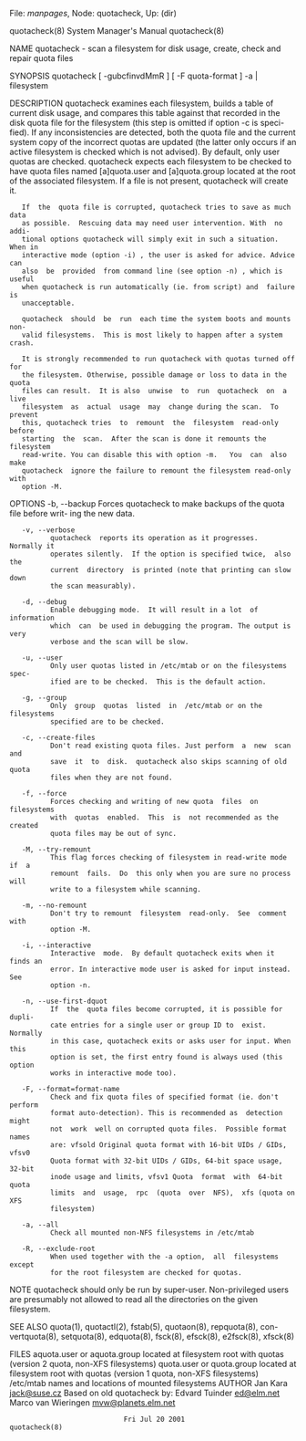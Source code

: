 File: *manpages*,  Node: quotacheck,  Up: (dir)

quotacheck(8)               System Manager's Manual              quotacheck(8)



NAME
       quotacheck - scan a filesystem for disk usage, create, check and repair
       quota files

SYNOPSIS
       quotacheck [ -gubcfinvdMmR ] [ -F quota-format ] -a | filesystem

DESCRIPTION
       quotacheck examines each filesystem, builds a  table  of  current  disk
       usage,  and compares this table against that recorded in the disk quota
       file for the filesystem (this step is omitted if option  -c  is  speci-
       fied). If any inconsistencies are detected, both the quota file and the
       current system copy of the incorrect quotas  are  updated  (the  latter
       only  occurs  if an active filesystem is checked which is not advised).
       By default, only user quotas  are  checked.   quotacheck  expects  each
       filesystem  to  be  checked to have quota files named [a]quota.user and
       [a]quota.group located at the root of the associated filesystem.  If  a
       file is not present, quotacheck will create it.

       If  the  quota file is corrupted, quotacheck tries to save as much data
       as possible.  Rescuing data may need user intervention. With  no  addi-
       tional options quotacheck will simply exit in such a situation. When in
       interactive mode (option -i) , the user is asked for advice. Advice can
       also  be  provided  from command line (see option -n) , which is useful
       when quotacheck is run automatically (ie. from script) and  failure  is
       unacceptable.

       quotacheck  should  be  run  each time the system boots and mounts non-
       valid filesystems.  This is most likely to happen after a system crash.

       It is strongly recommended to run quotacheck with quotas turned off for
       the filesystem. Otherwise, possible damage or loss to data in the quota
       files can result.  It is also  unwise  to  run  quotacheck  on  a  live
       filesystem  as  actual  usage  may  change during the scan.  To prevent
       this, quotacheck tries  to  remount  the  filesystem  read-only  before
       starting  the  scan.  After the scan is done it remounts the filesystem
       read-write. You can disable this with option -m.   You  can  also  make
       quotacheck  ignore the failure to remount the filesystem read-only with
       option -M.

OPTIONS
       -b, --backup
              Forces quotacheck to make backups of the quota file before writ-
              ing the new data.

       -v, --verbose
              quotacheck  reports its operation as it progresses.  Normally it
              operates silently.  If the option is specified twice,  also  the
              current  directory  is printed (note that printing can slow down
              the scan measurably).

       -d, --debug
              Enable debugging mode.  It will result in a lot  of  information
              which  can  be used in debugging the program. The output is very
              verbose and the scan will be slow.

       -u, --user
              Only user quotas listed in /etc/mtab or on the filesystems spec-
              ified are to be checked.  This is the default action.

       -g, --group
              Only  group  quotas  listed  in  /etc/mtab or on the filesystems
              specified are to be checked.

       -c, --create-files
              Don't read existing quota files. Just perform  a  new  scan  and
              save  it  to  disk.  quotacheck also skips scanning of old quota
              files when they are not found.

       -f, --force
              Forces checking and writing of new quota  files  on  filesystems
              with  quotas  enabled.  This  is  not recommended as the created
              quota files may be out of sync.

       -M, --try-remount
              This flag forces checking of filesystem in read-write mode if  a
              remount  fails.  Do  this only when you are sure no process will
              write to a filesystem while scanning.

       -m, --no-remount
              Don't try to remount  filesystem  read-only.  See  comment  with
              option -M.

       -i, --interactive
              Interactive  mode.  By default quotacheck exits when it finds an
              error. In interactive mode user is asked for input instead.  See
              option -n.

       -n, --use-first-dquot
              If  the  quota files become corrupted, it is possible for dupli-
              cate entries for a single user or group ID to  exist.   Normally
              in this case, quotacheck exits or asks user for input. When this
              option is set, the first entry found is always used (this option
              works in interactive mode too).

       -F, --format=format-name
              Check and fix quota files of specified format (ie. don't perform
              format auto-detection). This is recommended as  detection  might
              not  work  well on corrupted quota files.  Possible format names
              are: vfsold Original quota format with 16-bit UIDs / GIDs, vfsv0
              Quota format with 32-bit UIDs / GIDs, 64-bit space usage, 32-bit
              inode usage and limits, vfsv1 Quota  format  with  64-bit  quota
              limits  and  usage,  rpc  (quota  over  NFS),  xfs (quota on XFS
              filesystem)

       -a, --all
              Check all mounted non-NFS filesystems in /etc/mtab

       -R, --exclude-root
              When used together with the -a option,  all  filesystems  except
              for the root filesystem are checked for quotas.


NOTE
       quotacheck  should  only be run by super-user. Non-privileged users are
       presumably not allowed  to  read  all  the  directories  on  the  given
       filesystem.


SEE ALSO
       quota(1),   quotactl(2),   fstab(5),   quotaon(8),   repquota(8),  con-
       vertquota(8), setquota(8), edquota(8),  fsck(8),  efsck(8),  e2fsck(8),
       xfsck(8)


FILES
       aquota.user or aquota.group
                      located at filesystem root with quotas (version 2 quota,
                      non-XFS filesystems)
       quota.user or quota.group
                      located at filesystem root with quotas (version 1 quota,
                      non-XFS filesystems)
       /etc/mtab      names and locations of mounted filesystems
AUTHOR
       Jan Kara <jack@suse.cz>
       Based on old quotacheck by:
       Edvard Tuinder <ed@elm.net>
       Marco van Wieringen <mvw@planets.elm.net>



                                Fri Jul 20 2001                  quotacheck(8)
